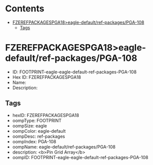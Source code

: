



Contents
========

* [FZEREFPACKAGESPGA18>eagle-default/ref-packages/PGA-108](#fzerefpackagespga18eagle-defaultref-packagespga-108)
	* [Tags](#tags)

# FZEREFPACKAGESPGA18>eagle-default/ref-packages/PGA-108

- ID: FOOTPRINT-eagle-eagle-default-ref-packages-PGA-108
- Hex ID: FZEREFPACKAGESPGA18
- Name: 
- Description: 

## Tags

- hexID: FZEREFPACKAGESPGA18
- oompType: FOOTPRINT
- oompSize: eagle
- oompColor: eagle-default
- oompDesc: ref-packages
- oompIndex: PGA-108
- oompName: eagle-default/ref-packages/PGA-108
- description: &lt;b&gt;Pin Grid Array&lt;/b&gt;
- oompID: FOOTPRINT-eagle-eagle-default-ref-packages-PGA-108
